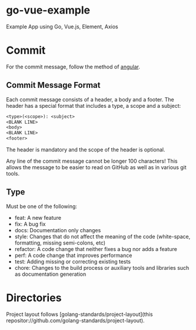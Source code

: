 # go-vue-example

Example App using Go, Vue.js, Element, Axios

# Commit

For the commit message, follow the method of [angular](https://github.com/angular/angular.js/blob/master/DEVELOPERS.md#commits).

## Commit Message Format

Each commit message consists of a header,
a body and a footer. The header has a special format that includes a type,
a scope and a subject:

```txt
<type>(<scope>): <subject>
<BLANK LINE>
<body>
<BLANK LINE>
<footer>
```

The header is mandatory and the scope of the header is optional.

Any line of the commit message cannot be longer 100 characters!
This allows the message to be easier to read on GitHub
as well as in various git tools.

## Type

Must be one of the following:

* feat: A new feature
* fix: A bug fix
* docs: Documentation only changes
* style: Changes that do not affect the meaning of the code (white-space,
    formatting, missing semi-colons, etc)
* refactor: A code change that neither fixes a bug nor adds a feature
* perf: A code change that improves performance
* test: Adding missing or correcting existing tests
* chore: Changes to the build process or auxiliary tools
    and libraries such as documentation generation

# Directories

Project layout follows [golang-standards/project-layout](this repositor://github.com/golang-standards/project-layout).
